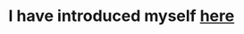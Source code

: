 # I have introduced myself [here](https://github.com/STAT545-UBC/Discussion-Internal/issues/1#issuecomment-422114981) 